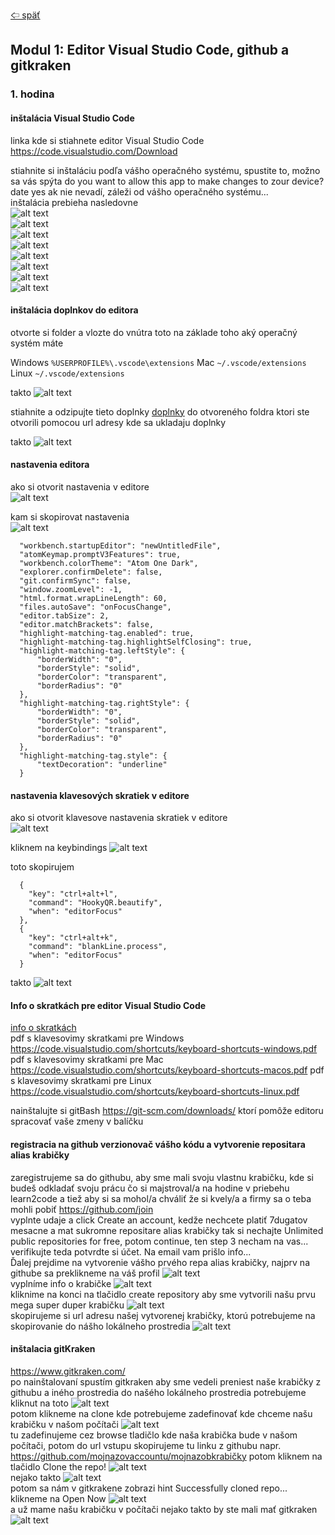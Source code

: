 [&#129188; späť](../README.md)</br>

## Modul 1: Editor Visual Studio Code, github a gitkraken

### 1. hodina

#### inštalácia Visual Studio Code</br>
linka kde si stiahnete editor Visual Studio Code <https://code.visualstudio.com/Download></br>

stiahnite si inštaláciu podľa vášho operačného systému, spustite to, možno sa vás spýta do you want to allow this app to make changes to zour device? date yes ak nie nevadí, záleži od vášho operačného systému...</br> 
inštalácia prebieha nasledovne</br> 
![alt text](images/1.png)</br>
![alt text](images/1.png)</br>
![alt text](images/2.png)</br>
![alt text](images/3.png)</br>
![alt text](images/4.png)</br>
![alt text](images/5.png)</br>
![alt text](images/6.png)</br>
![alt text](images/7.png)</br>

#### inštalácia doplnkov do editora</br>
otvorte si folder a vlozte do vnútra toto na základe toho aký operačný systém máte

Windows ```%USERPROFILE%\.vscode\extensions```
Mac ```~/.vscode/extensions```
Linux ```~/.vscode/extensions```

takto
![alt text](images/8.png)</br>

stiahnite a odzipujte tieto doplnky [doplnky](extensions.zip) do otvoreného foldra ktori ste otvorili pomocou url adresy kde sa ukladaju doplnky

takto
![alt text](images/9.png)</br>

#### nastavenia editora</br>
ako si otvorit nastavenia v editore</br>
![alt text](images/10.png)</br>

kam si skopirovat nastavenia</br>
![alt text](images/11.png)</br>
```
  "workbench.startupEditor": "newUntitledFile",
  "atomKeymap.promptV3Features": true,
  "workbench.colorTheme": "Atom One Dark",
  "explorer.confirmDelete": false,
  "git.confirmSync": false,
  "window.zoomLevel": -1,
  "html.format.wrapLineLength": 60,
  "files.autoSave": "onFocusChange",
  "editor.tabSize": 2,
  "editor.matchBrackets": false,
  "highlight-matching-tag.enabled": true,
  "highlight-matching-tag.highlightSelfClosing": true,
  "highlight-matching-tag.leftStyle": {
      "borderWidth": "0",
      "borderStyle": "solid",
      "borderColor": "transparent",
      "borderRadius": "0"
  },
  "highlight-matching-tag.rightStyle": {
      "borderWidth": "0",
      "borderStyle": "solid",
      "borderColor": "transparent",
      "borderRadius": "0"
  },
  "highlight-matching-tag.style": {
      "textDecoration": "underline"
  }
```
#### nastavenia klavesových skratiek v editore</br>
ako si otvorit klavesove nastavenia skratiek v editore</br>
![alt text](images/12.png)</br>

kliknem na keybindings
![alt text](images/13.png)</br>

toto skopirujem
```
  {
    "key": "ctrl+alt+l",
    "command": "HookyQR.beautify",
    "when": "editorFocus"
  },
  {
    "key": "ctrl+alt+k",
    "command": "blankLine.process",
    "when": "editorFocus"
  }
```
takto 
![alt text](images/14.png)</br>

#### Info o skratkách pre editor Visual Studio Code</br>
[info o skratkách](keybindings.md)</br>
pdf s klavesovimy skratkami pre Windows
<https://code.visualstudio.com/shortcuts/keyboard-shortcuts-windows.pdf>
pdf s klavesovimy skratkami pre Mac
<https://code.visualstudio.com/shortcuts/keyboard-shortcuts-macos.pdf>
pdf s klavesovimy skratkami pre Linux
<https://code.visualstudio.com/shortcuts/keyboard-shortcuts-linux.pdf>

nainštalujte si gitBash <https://git-scm.com/downloads/> ktorí pomôže editoru spracovať vaše zmeny v balíčku

#### registracia na github verzionovač vášho kódu a vytvorenie repositara alias krabičky</br>
zaregistrujeme sa do githubu, aby sme mali svoju vlastnu krabičku, kde si budeš odkladať svoju prácu čo si majstroval/a na hodine v priebehu learn2code a tiež aby si sa mohol/a chváliť že si kvely/a a firmy sa o teba mohli pobiť <https://github.com/join></br>
vyplnte udaje a click Create an account, kedže nechcete platiť 7dugatov mesacne a mat sukromne repositare alias krabičky tak si nechajte Unlimited public repositories for free, potom continue, ten step 3 necham na vas...
verifikujte teda potvrdte si účet. Na email vam prišlo info...</br>
Ďalej prejdime na vytvorenie vášho prvého repa alias krabičky, najprv na githube sa preklikneme na váš profil
![alt text](images/15.png)</br>
vyplníme info o krabičke
![alt text](images/16.png)</br>
kliknime na konci na tlačidlo create repository aby sme vytvorili našu prvu mega super duper krabičku
![alt text](images/17.png)</br>
skopirujeme si url adresu našej vytvorenej krabičky, ktorú potrebujeme na skopirovanie do nášho lokálneho prostredia
![alt text](images/18.png)</br>

#### inštalacia gitKraken</br>
<https://www.gitkraken.com/></br>
po nainštalovaní spustím gitkraken aby sme vedeli preniest naše krabičky z githubu a iného prostredia do našého lokálneho prostredia potrebujeme kliknut na toto
![alt text](images/19.png)</br>
potom klikneme na clone kde potrebujeme zadefinovať kde chceme našu krabičku v našom počítači
![alt text](images/20.png)</br>
tu zadefinujeme cez browse tladičlo kde naša krabička bude v našom počítači, potom do url vstupu skopirujeme tu linku z githubu napr. https://github.com/mojnazovaccountu/mojnazobkrabičky
potom kliknem na tlačidlo Clone the repo!
![alt text](images/21.png)</br>
nejako takto
![alt text](images/22.png)</br>
potom sa nám v gitkrakene zobrazi hint Successfully cloned repo... klikneme na Open Now
![alt text](images/23.png)</br>
a už mame našu krabičku v počítači nejako takto by ste mali mať gitkraken
![alt text](images/24.png)</br>